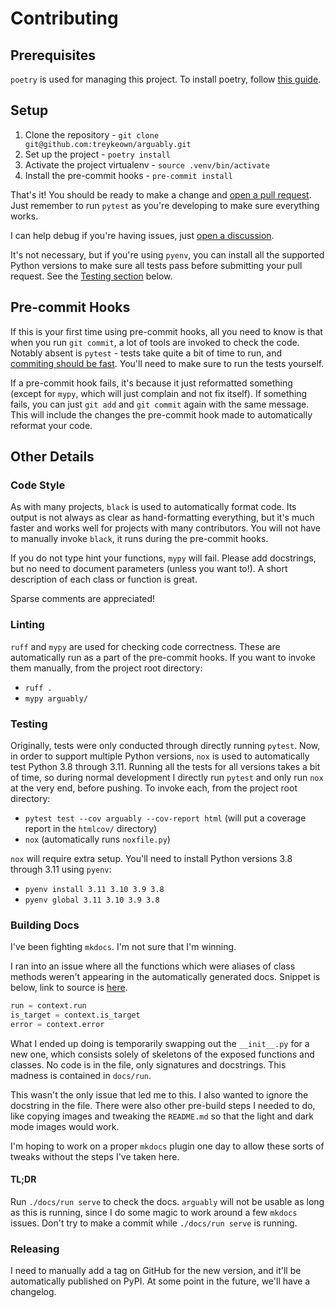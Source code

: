 # Contributing

## Prerequisites

`poetry` is used for managing this project. To install poetry, follow
[this guide](https://python-poetry.org/docs/#installation).

## Setup

1. Clone the repository - `git clone git@github.com:treykeown/arguably.git`
2. Set up the project - `poetry install`
3. Activate the project virtualenv - `source .venv/bin/activate`
4. Install the pre-commit hooks - `pre-commit install`

That's it! You should be ready to make a change and [open a pull request](https://github.com/treykeown/arguably/pulls).
Just remember to run `pytest` as you're developing to make sure everything works.

I can help debug if you're having issues, just [open a discussion](https://github.com/treykeown/arguably/discussions).

It's not necessary, but if you're using `pyenv`, you can install all the supported Python versions to make sure all
tests pass before submitting your pull request. See the [Testing section](#testing) below.

## Pre-commit Hooks

If this is your first time using pre-commit hooks, all you need to know is that when you run `git commit`, a lot of
tools are invoked to check the code. Notably absent is `pytest` - tests take quite a bit of time to run, and
[commiting should be fast](https://github.com/pre-commit/pre-commit-hooks/issues/291#issuecomment-394167917). You'll
need to make sure to run the tests yourself.

If a pre-commit hook fails, it's because it just reformatted something (except for `mypy`, which will just complain and
not fix itself). If something fails, you can just `git add` and `git commit` again with the same message. This will
include the changes the pre-commit hook made to automatically reformat your code.

## Other Details

### Code Style

As with many projects, `black` is used to automatically format code. Its output is not always as clear as
hand-formatting everything, but it's much faster and works well for projects with many contributors. You will not have
to manually invoke `black`, it runs during the pre-commit hooks.

If you do not type hint your functions, `mypy` will fail. Please add docstrings, but no need to document parameters
(unless you want to!). A short description of each class or function is great.

Sparse comments are appreciated!

### Linting

`ruff` and `mypy` are used for checking code correctness. These are automatically run as a part of the pre-commit hooks.
If you want to invoke them manually, from the project root directory:

* `ruff .`
* `mypy arguably/`

### Testing

Originally, tests were only conducted through directly running `pytest`. Now, in order to support multiple Python
versions, `nox` is used to automatically test Python 3.8 through 3.11. Running all the tests for all versions takes a
bit of time, so during normal development I directly run `pytest` and only run `nox` at the very end, before pushing. To
invoke each, from the project root directory:

* `pytest test --cov arguably --cov-report html` (will put a coverage report in the `htmlcov/` directory)
* `nox` (automatically runs `noxfile.py`)

`nox` will require extra setup. You'll need to install Python versions 3.8 through 3.11 using `pyenv`:

* `pyenv install 3.11 3.10 3.9 3.8`
* `pyenv global 3.11 3.10 3.9 3.8`

### Building Docs

I've been fighting `mkdocs`. I'm not sure that I'm winning.

I ran into an issue where all the functions which were aliases of class methods weren't appearing in the automatically
generated docs. Snippet is below, link to source is [here](https://github.com/treykeown/arguably/blob/9c3655480aaa2bdd714db209de4ed7b74f8f1fd5/arguably/_context.py#L784-L786).

```python
run = context.run
is_target = context.is_target
error = context.error
```

What I ended up doing is temporarily swapping out the `__init__.py` for a new one, which consists solely of skeletons of
the exposed functions and classes. No code is in the file, only signatures and docstrings. This madness is contained in
`docs/run`.

This wasn't the only issue that led me to this. I also wanted to ignore the docstring in the file. There were also other
pre-build steps I needed to do, like copying images and tweaking the `README.md` so that the light and dark mode images
would work.

I'm hoping to work on a proper `mkdocs` plugin one day to allow these sorts of tweaks without the steps I've taken here.

#### TL;DR

Run `./docs/run serve` to check the docs. `arguably` will not be usable as long as this is running, since I do some
magic to work around a few `mkdocs` issues. Don't try to make a commit while `./docs/run serve` is running.

### Releasing

I need to manually add a tag on GitHub for the new version, and it'll be automatically published on PyPI. At some point
in the future, we'll have a changelog.
